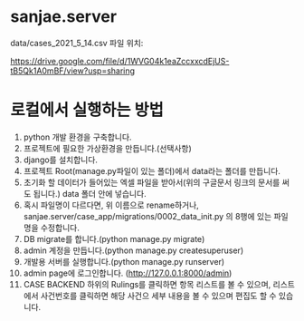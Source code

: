 # sanjae.server

data/cases_2021_5_14.csv 파일 위치:

https://drive.google.com/file/d/1WVG04k1eaZccxxcdEjUS-tB5Qk1A0mBF/view?usp=sharing



# 로컬에서 실행하는 방법
1. python 개발 환경을 구축합니다.
2. 프로젝트에 필요한 가상환경을 만듭니다.(선택사항)
3. django를 설치합니다.
4. 프로젝트 Root(manage.py파일이 있는 폴더)에서 data라는 폴더를 만듭니다.
5. 초기화 할 데이터가 들어있는 엑셀 파일을 받아서(위의 구글문서 링크의 문서를 써도 됩니다.) data 폴더 안에 넣습니다.
6. 혹시 파일명이 다르다면, 위 이름으로 rename하거나, sanjae.server/case_app/migrations/0002_data_init.py 의 8행에 있는 파일명을 수정합니다.
7. DB migrate를 합니다.(python manage.py migrate)
8. admin 계정을 만듭니다.(python manage.py createsuperuser)
9. 개발용 서버를 실행합니다.(python manage.py runserver)
10. admin page에 로그인합니다. (http://127.0.0.1:8000/admin)
11. CASE BACKEND 하위의 Rulings를 클릭하면 항목 리스트를 볼 수 있으며, 리스트에서 사건번호를 클릭하면 해당 사건으 세부 내용을 볼 수 있으며 편집도 할 수 있습니다.